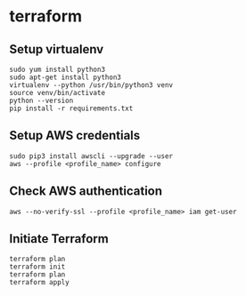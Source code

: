# terraform

## Setup virtualenv

```
sudo yum install python3
sudo apt-get install python3
virtualenv --python /usr/bin/python3 venv
source venv/bin/activate
python --version
pip install -r requirements.txt
```

## Setup AWS credentials
```
sudo pip3 install awscli --upgrade --user
aws --profile <profile_name> configure
```

## Check AWS authentication
```
aws --no-verify-ssl --profile <profile_name> iam get-user
```

## Initiate Terraform
```
terraform plan
terraform init
terraform plan
terraform apply
```
